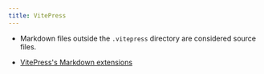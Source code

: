 ```yaml
---
title: VitePress
---
```


-   Markdown files outside the `.vitepress` directory are considered source
    files.

-   [VitePress's Markdown extensions](https://vitepress.dev/guide/markdown)

